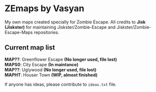 # ZEmaps by Vasyan
My own maps created specially for Zombie Escape.
All credits to **Jisk (Jiskster)** for maintaining
Jiskster/Zombie-Escape and Jiskster/Zombie-Escape-Maps repositories.
## Current map list
  **MAP??**: Greenflower Escape **(No longer used, file lost)**\
  **MAPS0**: City Escape **(In maintance)**\
  **MAP??**: Uglywood **(No longer used, file lost)**\
  **MAPHT**: Houser Town **(WIP, almost finished)**

If anyone has ideas, please contribute to ```ideas.txt``` file.
